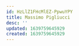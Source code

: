 ```yaml
---
id: HzLlZ1FHcMlEZ-PpwuYPY
title: Massimo Pigliucci
desc: ''
updated: 1639759645929
created: 1639759645929
---
```


